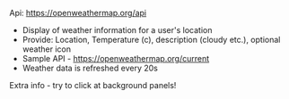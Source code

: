 Api: https://openweathermap.org/api

- Display of weather information for a user's location
- Provide: Location, Temperature (c), description (cloudy etc.), optional weather icon
- Sample API - https://openweathermap.org/current
- Weather data is refreshed every 20s

Extra info - try to click at background panels!
